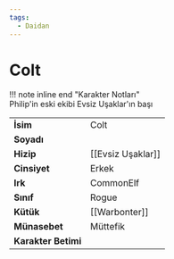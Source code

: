 ```yaml
---
tags:
  - Daidan
---  
```

# Colt   
  
!!! note inline end "Karakter Notları"  
	Philip'in eski ekibi Evsiz Uşaklar'ın başı     
  
|  |  |  
|---|---|  
| **İsim** | Colt |  
| **Soyadı** |  |  
| **Hizip** | [[Evsiz Uşaklar]] |  
| **Cinsiyet** | Erkek |  
| **Irk** | CommonElf |  
| **Sınıf** | Rogue |  
| **Kütük** | [[Warbonter]] |  
| **Münasebet** | Müttefik |  
| **Karakter Betimi** |  |  
  
  
